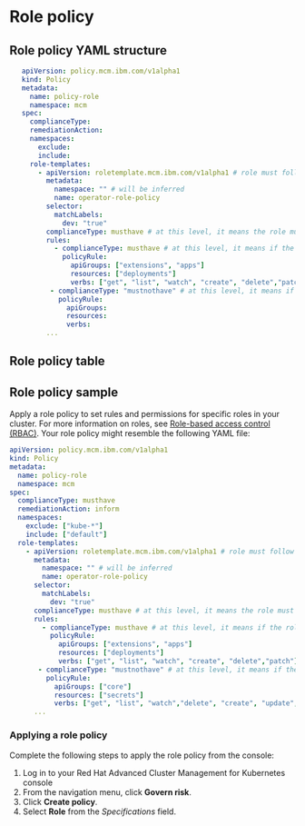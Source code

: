 # Role policy

## Role policy YAML structure

```yaml
   apiVersion: policy.mcm.ibm.com/v1alpha1
   kind: Policy
   metadata:
     name: policy-role
     namespace: mcm
   spec:
     complianceType:
     remediationAction:
     namespaces:
       exclude:
       include:
     role-templates:
       - apiVersion: roletemplate.mcm.ibm.com/v1alpha1 # role must follow defined permissions
         metadata:
           namespace: "" # will be inferred
           name: operator-role-policy 
         selector:
           matchLabels:
             dev: "true"
         complianceType: musthave # at this level, it means the role must exist with the rules that it must have the following
         rules:
           - complianceType: musthave # at this level, it means if the role exists the rule is a musthave
             policyRule:
               apiGroups: ["extensions", "apps"]
               resources: ["deployments"]
               verbs: ["get", "list", "watch", "create", "delete","patch"]
          - complianceType: "mustnothave" # at this level, it means if the role exists the rule is a mustnothave
            policyRule:
              apiGroups:
              resources:
              verbs:
         ...
   ```
## Role policy table


## Role policy sample

Apply a role policy to set rules and permissions for specific roles in your cluster. For more information on roles, see [Role-based access control (RBAC)](../governance/security.md). Your role policy might resemble the following YAML file:

   ```yaml
   apiVersion: policy.mcm.ibm.com/v1alpha1
   kind: Policy
   metadata:
     name: policy-role
     namespace: mcm
   spec:
     complianceType: musthave
     remediationAction: inform
     namespaces:
       exclude: ["kube-*"]
       include: ["default"]
     role-templates:
       - apiVersion: roletemplate.mcm.ibm.com/v1alpha1 # role must follow defined permissions
         metadata:
           namespace: "" # will be inferred
           name: operator-role-policy 
         selector:
           matchLabels:
             dev: "true"
         complianceType: musthave # at this level, it means the role must exist with the rules that it must have the following
         rules:
           - complianceType: musthave # at this level, it means if the role exists the rule is a musthave
             policyRule:
               apiGroups: ["extensions", "apps"]
               resources: ["deployments"]
               verbs: ["get", "list", "watch", "create", "delete","patch"]
          - complianceType: "mustnothave" # at this level, it means if the role exists the rule is a mustnothave
            policyRule:
              apiGroups: ["core"]
              resources: ["secrets"]
              verbs: ["get", "list", "watch","delete", "create", "update", "patch"]
         ...
   ```

### Applying a role policy

Complete the following steps to apply the role policy from the console:

1. Log in to your Red Hat Advanced Cluster Management for Kubernetes console
2. From the navigation menu, click **Govern risk**. 
3. Click **Create policy**. 
4. Select **Role** from the _Specifications_ field.